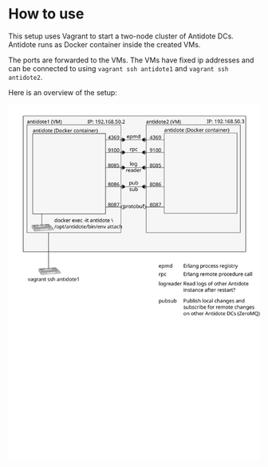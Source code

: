 # How to use

This setup uses Vagrant to start a two-node cluster of Antidote DCs.
Antidote runs as Docker container inside the created VMs.

The ports are forwarded to the VMs.
The VMs have fixed ip addresses and can be connected to using `vagrant ssh antidote1` and `vagrant ssh antidote2`.

Here is an overview of the setup:

![Overview](./Antidote%20interdc.svg)
